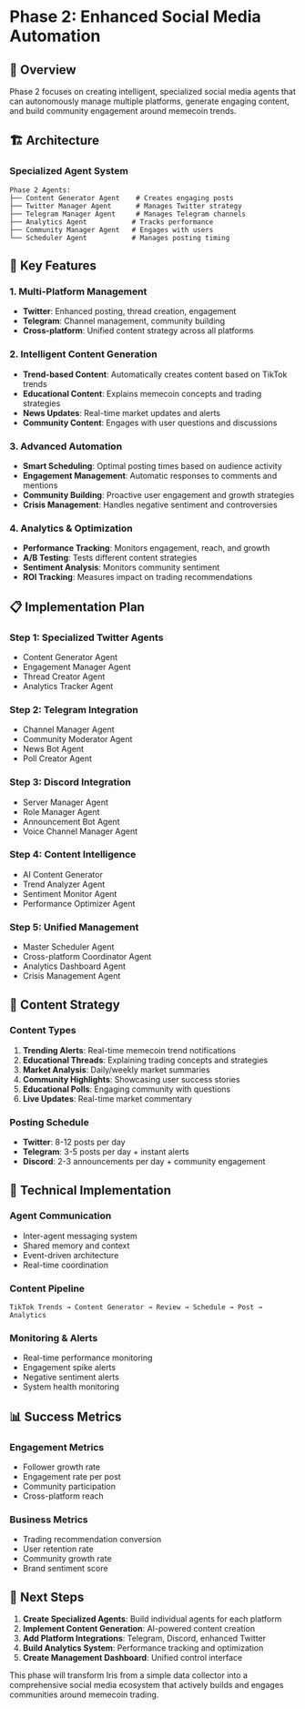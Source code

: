 # Phase 2: Enhanced Social Media Automation

## 🎯 Overview
Phase 2 focuses on creating intelligent, specialized social media agents that can autonomously manage multiple platforms, generate engaging content, and build community engagement around memecoin trends.

## 🏗️ Architecture

### Specialized Agent System
```
Phase 2 Agents:
├── Content Generator Agent    # Creates engaging posts
├── Twitter Manager Agent      # Manages Twitter strategy
├── Telegram Manager Agent     # Manages Telegram channels
├── Analytics Agent           # Tracks performance
├── Community Manager Agent   # Engages with users
└── Scheduler Agent           # Manages posting timing
```

## 🚀 Key Features

### 1. Multi-Platform Management
- **Twitter**: Enhanced posting, thread creation, engagement
- **Telegram**: Channel management, community building
- **Cross-platform**: Unified content strategy across all platforms

### 2. Intelligent Content Generation
- **Trend-based Content**: Automatically creates content based on TikTok trends
- **Educational Content**: Explains memecoin concepts and trading strategies
- **News Updates**: Real-time market updates and alerts
- **Community Content**: Engages with user questions and discussions

### 3. Advanced Automation
- **Smart Scheduling**: Optimal posting times based on audience activity
- **Engagement Management**: Automatic responses to comments and mentions
- **Community Building**: Proactive user engagement and growth strategies
- **Crisis Management**: Handles negative sentiment and controversies

### 4. Analytics & Optimization
- **Performance Tracking**: Monitors engagement, reach, and growth
- **A/B Testing**: Tests different content strategies
- **Sentiment Analysis**: Monitors community sentiment
- **ROI Tracking**: Measures impact on trading recommendations

## 📋 Implementation Plan

### Step 1: Specialized Twitter Agents
- Content Generator Agent
- Engagement Manager Agent
- Thread Creator Agent
- Analytics Tracker Agent

### Step 2: Telegram Integration
- Channel Manager Agent
- Community Moderator Agent
- News Bot Agent
- Poll Creator Agent

### Step 3: Discord Integration
- Server Manager Agent
- Role Manager Agent
- Announcement Bot Agent
- Voice Channel Manager Agent

### Step 4: Content Intelligence
- AI Content Generator
- Trend Analyzer Agent
- Sentiment Monitor Agent
- Performance Optimizer Agent

### Step 5: Unified Management
- Master Scheduler Agent
- Cross-platform Coordinator Agent
- Analytics Dashboard Agent
- Crisis Management Agent

## 🎨 Content Strategy

### Content Types
1. **Trending Alerts**: Real-time memecoin trend notifications
2. **Educational Threads**: Explaining trading concepts and strategies
3. **Market Analysis**: Daily/weekly market summaries
4. **Community Highlights**: Showcasing user success stories
5. **Educational Polls**: Engaging community with questions
6. **Live Updates**: Real-time market commentary

### Posting Schedule
- **Twitter**: 8-12 posts per day
- **Telegram**: 3-5 posts per day + instant alerts
- **Discord**: 2-3 announcements per day + community engagement

## 🔧 Technical Implementation

### Agent Communication
- Inter-agent messaging system
- Shared memory and context
- Event-driven architecture
- Real-time coordination

### Content Pipeline
```
TikTok Trends → Content Generator → Review → Schedule → Post → Analytics
```

### Monitoring & Alerts
- Real-time performance monitoring
- Engagement spike alerts
- Negative sentiment alerts
- System health monitoring

## 📊 Success Metrics

### Engagement Metrics
- Follower growth rate
- Engagement rate per post
- Community participation
- Cross-platform reach

### Business Metrics
- Trading recommendation conversion
- User retention rate
- Community growth rate
- Brand sentiment score

## 🚀 Next Steps

1. **Create Specialized Agents**: Build individual agents for each platform
2. **Implement Content Generation**: AI-powered content creation
3. **Add Platform Integrations**: Telegram, Discord, enhanced Twitter
4. **Build Analytics System**: Performance tracking and optimization
5. **Create Management Dashboard**: Unified control interface

This phase will transform Iris from a simple data collector into a comprehensive social media ecosystem that actively builds and engages communities around memecoin trading.
